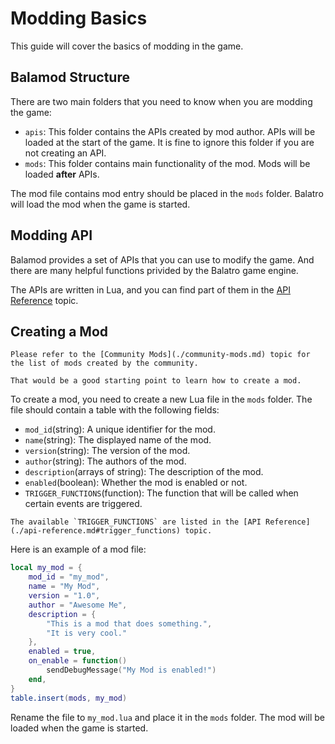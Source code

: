 # Modding Basics

This guide will cover the basics of modding in the game.

## Balamod Structure

There are two main folders that you need to know when you are modding the game:

- `apis`: This folder contains the APIs created by mod author. APIs will be loaded at the start of the game. It is fine to ignore this folder if you are not creating an API.
- `mods`: This folder contains main functionality of the mod. Mods will be loaded **after** APIs.

The mod file contains mod entry should be placed in the `mods` folder. Balatro will load the mod when the game is started.

## Modding API

Balamod provides a set of APIs that you can use to modify the game. And there are many helpful functions privided by the Balatro game engine.

The APIs are written in Lua, and you can find part of them in the [API Reference](./api-reference.md) topic.

## Creating a Mod

~~~admonish info
Please refer to the [Community Mods](./community-mods.md) topic for the list of mods created by the community.

That would be a good starting point to learn how to create a mod.
~~~

To create a mod, you need to create a new Lua file in the `mods` folder. The file should contain a table with the following fields:

- `mod_id`(string): A unique identifier for the mod.
- `name`(string): The displayed name of the mod.
- `version`(string): The version of the mod.
- `author`(string): The authors of the mod.
- `description`(arrays of string): The description of the mod.
- `enabled`(boolean): Whether the mod is enabled or not.
- `TRIGGER_FUNCTIONS`(function): The function that will be called when certain events are triggered.

~~~admonish info
The available `TRIGGER_FUNCTIONS` are listed in the [API Reference](./api-reference.md#trigger_functions) topic.
~~~

Here is an example of a mod file:

```lua
local my_mod = {
    mod_id = "my_mod",
    name = "My Mod",
    version = "1.0",
    author = "Awesome Me",
    description = {
        "This is a mod that does something.",
        "It is very cool."
    },
    enabled = true,
    on_enable = function()
        sendDebugMessage("My Mod is enabled!")
    end,
}
table.insert(mods, my_mod)
```

Rename the file to `my_mod.lua` and place it in the `mods` folder. The mod will be loaded when the game is started.

